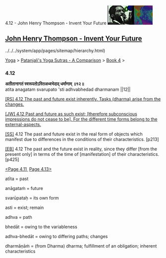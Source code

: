 4.12 - John Henry Thompson - Invent Your Future [![John Henry Thompson - Invent Your Future](../../../_/rsrc/1329567069254/config/customLogo.gif-revision=6.png)](../../../index.html)

[John Henry Thompson - Invent Your Future](../../../index.html)
---------------------------------------------------------------

../../../system/app/pages/sitemap/hierarchy.html)
    

[Yoga](../../../yoga.html)‎ > ‎[Patanjali's Yoga Sutras - A Comparison](../../patanjani.html)‎ > ‎[Book 4](../book-4.html)‎ > ‎

### 4.12

**अतीतानागतं स्वरूपतोऽस्तिअध्वभेदाद् धर्माणाम् ॥१२॥**  
atita anagatam svarupato 'sti adhvabhedad dharmanam ||12||  
  
  
[\[RS\] 4.12 The past and future exist inherently. Tasks (dharma) arise from the changes.](http://www.ashtangayoga.info/source-texts/yoga-sutra-patanjali/chapter-4/item/atita-anagatam-svarupato-adhvabhedad-dharmanam/)  
  
[\[JW\] 4.12 Past and future as such exist; \[therefore subconscious impressions do not cease to be\]. For the different time forms belong to the external-aspects.](http://books.google.com/books?id=YzFImjtOxUwC&pg=PA315&ci=63%2C731%2C807%2C79&source=bookclip)  
  
[\[SS\]](http://www.amazon.com/Yoga-Sutras-Patanjali-Commentary-Satchidananda/dp/0932040381) 4.12 The past and future exist in the real form of objects which manifest due to differences in the conditions of their characteristics. \[p213\]  
  
[\[EB\]](http://www.amazon.com/Yoga-Sutras-Patanjali-Translation-Commentary/dp/0865477361/ref=sr_1_1?ie=UTF8&s=books&qid=1250508322&sr=1-1) 4.12 The past and the future exist in reality, since they differ \[from the present only\] in terms of the time of \[manifestation\] of their characteristics. \[p425\]  
  
  
[<Page 4.11](411.html)[ ](48.html) [Page 4.13>](413.html)  
  
  
  
  

atīta = past  
  
anāgataṁ = future  
  
svarūpataḥ = its own form  
  
asti = exist; remain  
  
adhva = path  
  
bhedāt = owing to the variableness  
  
adhva-bhedāt = owing to differing paths; changes  
  
dharmāṇāṁ = (from Dharma) dharma; fulfillment of an obligation; inherent characteristics

